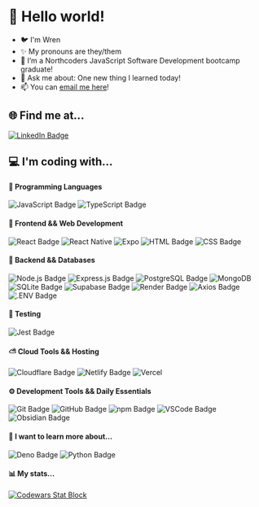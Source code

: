 # 👋 Hello world!
- 🐦 I'm Wren
- ✨ My pronouns are they/them
- 🌱 I’m a Northcoders JavaScript Software Development bootcamp graduate!
- 💬 Ask me about: One new thing I learned today!
- 📫 You can [email me here](mailto:wren.hawthorne@outlook.com)!

## 🌐 Find me at...
[![LinkedIn Badge](https://img.shields.io/badge/LinkedIn-24283b?style=for-the-badge&logo=linkedin&logoColor=0A66C2)](https://linkedin.com/in/wren-h) 

## 💻 I'm coding with...
#### 🔨 Programming Languages
![JavaScript Badge](https://img.shields.io/badge/-JavaScript-24283b?style=for-the-badge&logo=javascript&logoColor=EBCB8B)
![TypeScript Badge](https://img.shields.io/badge/-TypeScript-24283b?style=for-the-badge&logo=typescript&logoColor=3178C6)

#### 🚧 Frontend && Web Development
![React Badge](https://img.shields.io/badge/-React-24283b?style=for-the-badge&logo=react&logoColor=%2361DAFB)
![React Native](https://img.shields.io/badge/React_Native-24283b?style=for-the-badge&logo=react&logoColor=%2361DAFB)
![Expo](https://img.shields.io/badge/Expo-24283b?style=for-the-badge&logo=expo&logoColor=000020)
![HTML Badge](https://img.shields.io/badge/-HTML-24283b?style=for-the-badge&logo=html5&logoColor=D08770)
![CSS Badge](https://img.shields.io/badge/-CSS-24283b?style=for-the-badge&logo=css3&logoColor=81A1C1)

#### 💽 Backend && Databases
![Node.js Badge](https://img.shields.io/badge/-Node.js-24283b?style=for-the-badge&logo=node.js&logoColor=A3BE8C)
![Express.js Badge](https://img.shields.io/badge/Express.js-24283b?style=for-the-badge&logo=express&logoColor=%2361DAFB)
![PostgreSQL Badge](https://img.shields.io/badge/-PostgreSQL-24283b?style=for-the-badge&logo=postgresql&logoColor=81A1C1)
![MongoDB](https://img.shields.io/badge/MongoDB-24283b?style=for-the-badge&logo=mongodb&logoColor=234ea94b)
![SQLite Badge](https://img.shields.io/badge/-SQLite-24283b?style=for-the-badge&logo=sqlite&logoColor=B48EAD)
![Supabase Badge](https://img.shields.io/badge/Supabase-24283b?style=for-the-badge&logo=supabase&logoColor=3FCF8E)
![Render Badge](https://img.shields.io/badge/Render-24283b?logo=render&logoColor=fff&style=for-the-badge)
![Axios Badge](https://img.shields.io/badge/Axios-24283b?logo=axios&logoColor=5A29E4&style=for-the-badge)
![.ENV Badge](https://img.shields.io/badge/.ENV-24283b?logo=dotenv&logoColor=ECD53F&style=for-the-badge)

#### 🧪 Testing
![Jest Badge](https://img.shields.io/badge/-Jest-24283b?style=for-the-badge&logo=jest&logoColor=8c4351)

#### ⛅ Cloud Tools && Hosting
![Cloudflare Badge](https://img.shields.io/badge/Cloudflare-24283b?style=for-the-badge&logo=Cloudflare&logoColor=F38020)
![Netlify Badge](https://img.shields.io/badge/Netlify-24283b?style=for-the-badge&logo=netlify&logoColor=#00C7B7)
![Vercel](https://img.shields.io/badge/Vercel-24283b?style=for-the-badge&logo=vercel&logoColor=#23000000)

#### ⚙ Development Tools && Daily Essentials
![Git Badge](https://img.shields.io/badge/-Git-24283b?style=for-the-badge&logo=git&logoColor=5E81AC)
![GitHub Badge](https://img.shields.io/badge/-GitHub-24283b?style=for-the-badge&logo=github&logoColor=8FBCBB)
![npm Badge](https://img.shields.io/badge/-npm-24283b?style=for-the-badge&logo=npm&logoColor=BF616A)
![VSCode Badge](https://custom-icon-badges.demolab.com/badge/Visual%20Studio%20Code-24283b?style=for-the-badge&logo=vsc&logoColor=0078d7)
![Obsidian Badge](https://img.shields.io/badge/Obsidian-24283b?style=for-the-badge&logo=obsidian&logoColor=8B5CF6)

#### 👀 I want to learn more about...
![Deno Badge](https://img.shields.io/badge/Deno-24283b?style=for-the-badge&logo=deno&logoColor=fff)
![Python Badge](https://img.shields.io/badge/-Python-24283b?style=for-the-badge&logo=python&logoColor=EBCB8B)

#### 📊 My stats...
[![Codewars Stat Block](https://github.r2v.ch/codewars?user=smlbrd&theme=purple_dark)](https://www.codewars.com/users/smlbrd)
